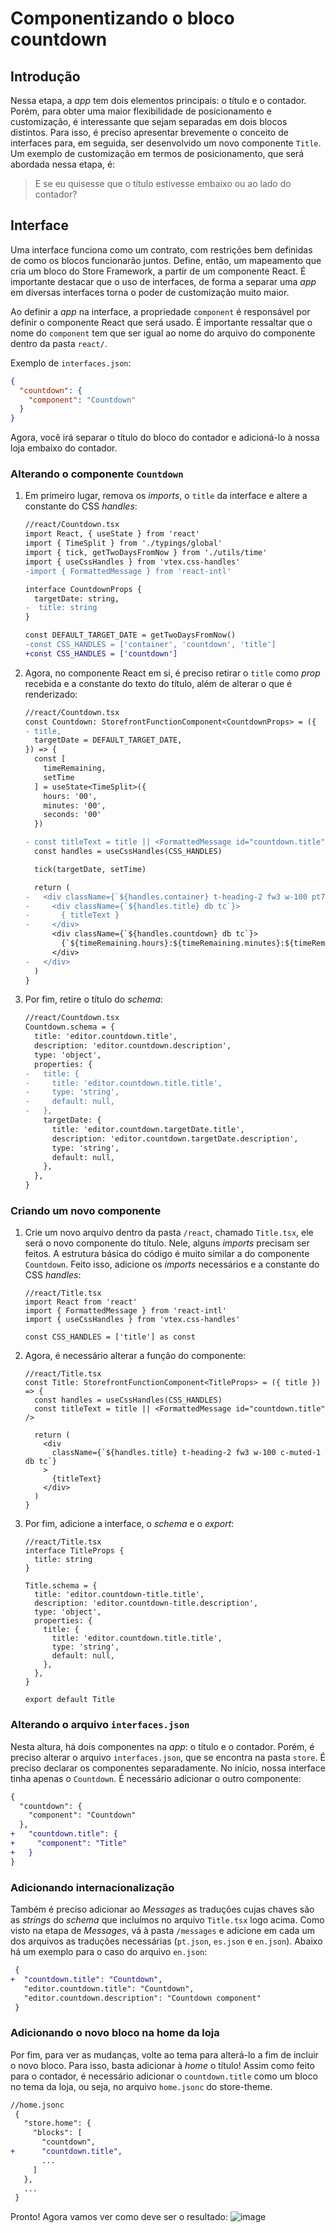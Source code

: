# Componentizando o bloco countdown

## Introdução

Nessa etapa, a _app_ tem dois elementos principais: o título e o contador. Porém, para obter uma maior flexibilidade de posicionamento e customização, é interessante que sejam separadas em dois blocos distintos. Para isso, é preciso apresentar brevemente o conceito de interfaces para, em seguida, ser desenvolvido um novo componente `Title`. Um exemplo de customização em termos de posicionamento, que será abordada nessa etapa, é:

> E se eu quisesse que o título estivesse embaixo ou ao lado do contador?

## Interface

Uma interface funciona como um contrato, com restrições bem definidas de como os blocos funcionarão juntos. Define, então, um mapeamento que cria um bloco do Store Framework, a partir de um componente React. É importante destacar que o uso de interfaces, de forma a separar uma _app_ em diversas interfaces torna o poder de customização muito maior.

Ao definir a _app_ na interface, a propriedade `component` é responsável por definir o componente React que será usado. É importante ressaltar que o nome do `component` tem que ser igual ao nome do arquivo do componente dentro da pasta `react/`.

Exemplo de `interfaces.json`:

```json
{
  "countdown": {
    "component": "Countdown"
  }
}
```

Agora, você irá separar o título do bloco do contador e adicioná-lo à nossa loja embaixo do contador.

### Alterando o componente `Countdown`

1. Em primeiro lugar, remova os _imports_, o `title` da interface e altere a constante do CSS _handles_:

   ```diff
   //react/Countdown.tsx
   import React, { useState } from 'react'
   import { TimeSplit } from './typings/global'
   import { tick, getTwoDaysFromNow } from './utils/time'
   import { useCssHandles } from 'vtex.css-handles'
   -import { FormattedMessage } from 'react-intl'

   interface CountdownProps {
     targetDate: string,
   -  title: string
   }

   const DEFAULT_TARGET_DATE = getTwoDaysFromNow()
   -const CSS_HANDLES = ['container', 'countdown', 'title']
   +const CSS_HANDLES = ['countdown']
   ```

2. Agora, no componente React em si, é preciso retirar o `title` como _prop_ recebida e a constante do texto do título, além de alterar o que é renderizado:

   ```diff
   //react/Countdown.tsx
   const Countdown: StorefrontFunctionComponent<CountdownProps> = ({
   - title,
     targetDate = DEFAULT_TARGET_DATE,
   }) => {
     const [
       timeRemaining,
       setTime
     ] = useState<TimeSplit>({
       hours: '00',
       minutes: '00',
       seconds: '00'
     })

   - const titleText = title || <FormattedMessage id="countdown.title" />
     const handles = useCssHandles(CSS_HANDLES)

     tick(targetDate, setTime)

     return (
   -   <div className={`${handles.container} t-heading-2 fw3 w-100 pt7 pb6 c-muted-1 db tc`}>
   -     <div className={`${handles.title} db tc`}>
   -       { titleText }
   -     </div>
         <div className={`${handles.countdown} db tc`}>
           {`${timeRemaining.hours}:${timeRemaining.minutes}:${timeRemaining.seconds}`}
         </div>
   -   </div>
     )
   }
   ```

3. Por fim, retire o título do _schema_:

   ```diff
   //react/Countdown.tsx
   Countdown.schema = {
     title: 'editor.countdown.title',
     description: 'editor.countdown.description',
     type: 'object',
     properties: {
   -   title: {
   -     title: 'editor.countdown.title.title',
   -     type: 'string',
   -     default: null,
   -   },
       targetDate: {
         title: 'editor.countdown.targetDate.title',
         description: 'editor.countdown.targetDate.description',
         type: 'string',
         default: null,
       },
     },
   }
   ```

### Criando um novo componente

1. Crie um novo arquivo dentro da pasta `/react`, chamado `Title.tsx`, ele será o novo componente do título. Nele, alguns _imports_ precisam ser feitos. A estrutura básica do código é muito similar a do componente `Countdown`. Feito isso, adicione os _imports_ necessários e a constante do CSS _handles_:

   ```tsx
   //react/Title.tsx
   import React from 'react'
   import { FormattedMessage } from 'react-intl'
   import { useCssHandles } from 'vtex.css-handles'

   const CSS_HANDLES = ['title'] as const
   ```

2. Agora, é necessário alterar a função do componente:

   ```tsx
   //react/Title.tsx
   const Title: StorefrontFunctionComponent<TitleProps> = ({ title }) => {
     const handles = useCssHandles(CSS_HANDLES)
     const titleText = title || <FormattedMessage id="countdown.title" />

     return (
       <div
         className={`${handles.title} t-heading-2 fw3 w-100 c-muted-1 db tc`}
       >
         {titleText}
       </div>
     )
   }
   ```

3. Por fim, adicione a interface, o _schema_ e o _export_:

   ```tsx
   //react/Title.tsx
   interface TitleProps {
     title: string
   }

   Title.schema = {
     title: 'editor.countdown-title.title',
     description: 'editor.countdown-title.description',
     type: 'object',
     properties: {
       title: {
         title: 'editor.countdown.title.title',
         type: 'string',
         default: null,
       },
     },
   }

   export default Title
   ```

### Alterando o arquivo `interfaces.json`

Nesta altura, há dois componentes na _app_: o título e o contador. Porém, é preciso alterar o arquivo `interfaces.json`, que se encontra na pasta `store`. É preciso declarar os componentes separadamente. No início, nossa interface tinha apenas o `Countdown`. É necessário adicionar o outro componente:

```diff
{
  "countdown": {
    "component": "Countdown"
  },
+   "countdown.title": {
+     "component": "Title"
+   }
}
```

### Adicionando internacionalização

Também é preciso adicionar ao _Messages_ as traduções cujas chaves são as _strings_ do _schema_ que incluímos no arquivo `Title.tsx` logo acima. Como visto na etapa de _Messages_, vá à pasta `/messages` e adicione em cada um dos arquivos as traduções necessárias (`pt.json`, `es.json` e `en.json`). Abaixo há um exemplo para o caso do arquivo `en.json`:

```diff
 {
+  "countdown.title": "Countdown",
   "editor.countdown.title": "Countdown",
   "editor.countdown.description": "Countdown component"
 }
```

### Adicionando o novo bloco na home da loja

Por fim, para ver as mudanças, volte ao tema para alterá-lo a fim de incluir o novo bloco. Para isso, basta adicionar à _home_ o título! Assim como feito para o contador, é necessário adicionar o `countdown.title` como um bloco no tema da loja, ou seja, no arquivo `home.jsonc` do store-theme.

```diff
//home.jsonc
 {
   "store.home": {
     "blocks": [
       "countdown",
+      "countdown.title",
       ...
     ]
   },
   ...
 }
```

Pronto! Agora vamos ver como deve ser o resultado:
![image](https://user-images.githubusercontent.com/19495917/75560163-6d294d80-5a23-11ea-859d-35a8239ddfad.png)
